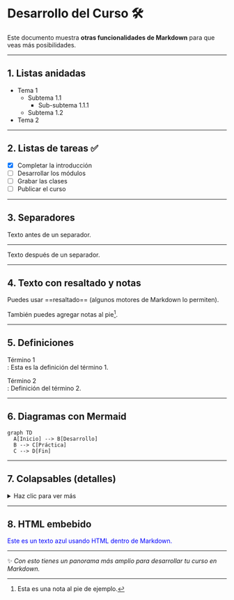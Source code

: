 # Desarrollo del Curso 🛠️

Este documento muestra **otras funcionalidades de Markdown** para que veas más posibilidades.

---

## 1. Listas anidadas

- Tema 1
  - Subtema 1.1
    - Sub-subtema 1.1.1
  - Subtema 1.2
- Tema 2

---

## 2. Listas de tareas ✅

- [x] Completar la introducción
- [ ] Desarrollar los módulos
- [ ] Grabar las clases
- [ ] Publicar el curso

---

## 3. Separadores

Texto antes de un separador.

***

Texto después de un separador.

---

## 4. Texto con resaltado y notas

Puedes usar ==resaltado== (algunos motores de Markdown lo permiten).  

También puedes agregar notas al pie[^1].

[^1]: Esta es una nota al pie de ejemplo.

---

## 5. Definiciones

Término 1  
:   Esta es la definición del término 1.

Término 2  
:   Definición del término 2.

---

## 6. Diagramas con Mermaid

    graph TD
      A[Inicio] --> B[Desarrollo]
      B --> C[Práctica]
      C --> D[Fin]

---

## 7. Colapsables (detalles)

<details>
  <summary>Haz clic para ver más</summary>
  
  Aquí puedes ocultar o mostrar texto adicional.
  
  Incluso **listas**:
  - Punto A
  - Punto B
</details>

---

## 8. HTML embebido

<p style="color:blue;">Este es un texto azul usando HTML dentro de Markdown.</p>

---

✨ *Con esto tienes un panorama más amplio para desarrollar tu curso en Markdown.*